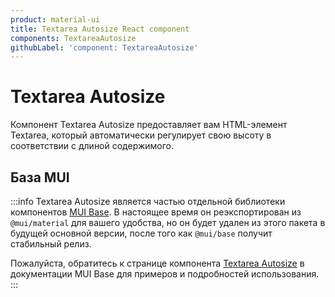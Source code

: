 ```yaml
---
product: material-ui
title: Textarea Autosize React component
components: TextareaAutosize
githubLabel: 'component: TextareaAutosize'
---
```


# Textarea Autosize <meta data-oversett="" data-original-text="Textarea Autosize">

<p class="description">Компонент Textarea Autosize предоставляет вам HTML-элемент Textarea, который автоматически регулирует свою высоту в соответствии с длиной содержимого.</p>

## База MUI <meta data-oversett="" data-original-text="MUI Base">

:::info
Textarea Autosize является частью отдельной библиотеки компонентов [MUI Base](/base/getting-started/overview/). В настоящее время он реэкспортирован из `@mui/material` для вашего удобства, но он будет удален из этого пакета в будущей основной версии, после того как `@mui/base` получит стабильный релиз.

Пожалуйста, обратитесь к странице компонента [Textarea Autosize](/base/react-textarea-autosize/) в документации MUI Base для примеров и подробностей использования.
:::
